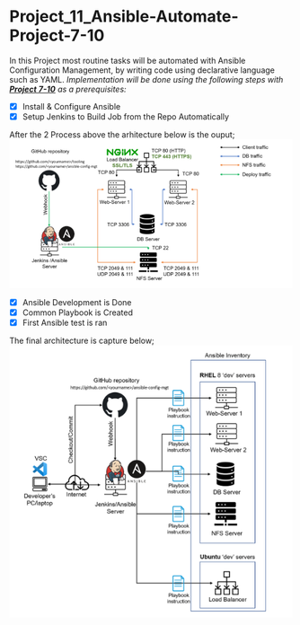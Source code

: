 # Project_11_Ansible-Automate-Project-7-10
In this Project most routine tasks will be automated with Ansible Configuration Management, by writing code using declarative language such as YAML.
*Implementation will be done using the following steps with [**Project 7-10**](https://github.com/OlusegunMichael?tab=repositories) as a prerequisites:*
* [x] Install & Configure Ansible
* [x] Setup Jenkins to Build Job from the Repo Automatically

After the 2 Process above the arhitecture below is the ouput;
![3tier](./Project_11_Images/setup.PNG)
* [x] Ansible Development is Done
* [x] Common Playbook is Created
* [x] First Ansible test is ran

The final architecture is capture below;
![3tier](./Project_11_Images/finalsetup.PNG)

